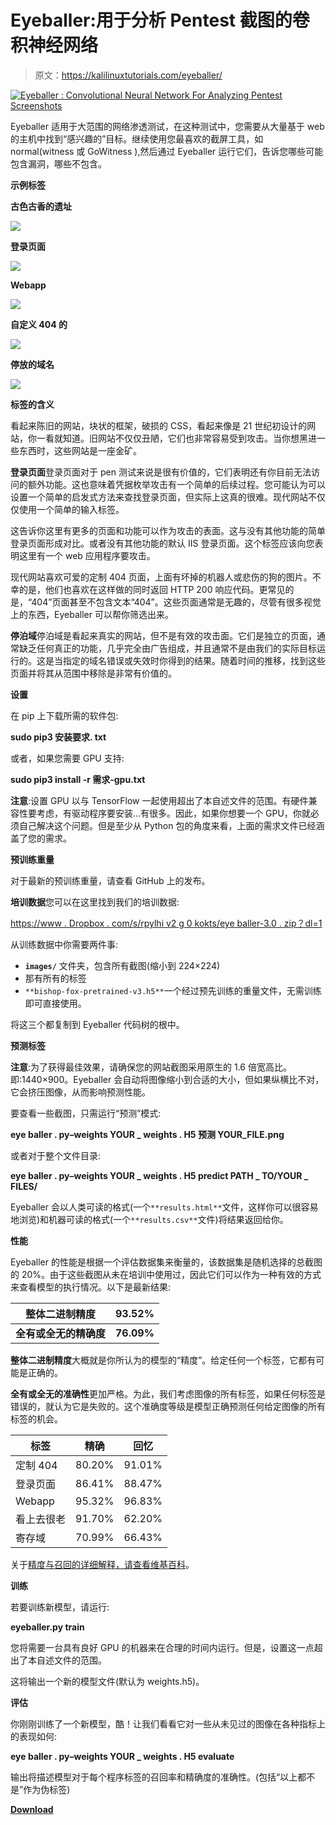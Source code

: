 # Eyeballer:用于分析 Pentest 截图的卷积神经网络

> 原文：<https://kalilinuxtutorials.com/eyeballer/>

[![Eyeballer : Convolutional Neural Network For Analyzing Pentest Screenshots](img/3361d529a766a11cd813fcb07ab4de16.png "Eyeballer : Convolutional Neural Network For Analyzing Pentest Screenshots")](https://1.bp.blogspot.com/-UQK4MiUff9A/YK5q2IyK3XI/AAAAAAAAJOQ/GfU_0YTZdvcuH8CBVUWKQSwoEBSG195NwCLcBGAsYHQ/s728/eyeballer_logo%2B%25281%2529.png)

Eyeballer 适用于大范围的网络渗透测试，在这种测试中，您需要从大量基于 web 的主机中找到“感兴趣的”目标。继续使用您最喜欢的截屏工具，如 normal(witness 或 GoWitness ),然后通过 Eyeballer 运行它们，告诉您哪些可能包含漏洞，哪些不包含。

**示例标签**

**古色古香的遗址**

![](img/05f8236e3cecbc98e074e82c5f490aa0.png)

**登录页面**

![](img/e0f1042c2065c747054bca3d23c5ef2d.png)

**Webapp**

![](img/cf39b7ddb47b4d0bb364f18b940f1b4d.png)

**自定义 404 的**

![](img/050c5eb00e02e6ebae3bc63b3398cc76.png)

**停放的域名**

![](img/f2d5214ce1d1ae7abb53f003d98bea3c.png)

**标签的含义**

看起来陈旧的网站，块状的框架，破损的 CSS，看起来像是 21 世纪初设计的网站，你一看就知道。旧网站不仅仅丑陋，它们也非常容易受到攻击。当你想黑进一些东西时，这些网站是一座金矿。

**登录页面**登录页面对于 pen 测试来说是很有价值的，它们表明还有你目前无法访问的额外功能。这也意味着凭据枚举攻击有一个简单的后续过程。您可能认为可以设置一个简单的启发式方法来查找登录页面，但实际上这真的很难。现代网站不仅仅使用一个简单的输入标签。

这告诉你这里有更多的页面和功能可以作为攻击的表面。这与没有其他功能的简单登录页面形成对比。或者没有其他功能的默认 IIS 登录页面。这个标签应该向您表明这里有一个 web 应用程序要攻击。

现代网站喜欢可爱的定制 404 页面，上面有坏掉的机器人或悲伤的狗的图片。不幸的是，他们也喜欢在这样做的同时返回 HTTP 200 响应代码。更常见的是，“404”页面甚至不包含文本“404”。这些页面通常是无趣的，尽管有很多视觉上的东西，Eyeballer 可以帮你筛选出来。

**停泊域**停泊域是看起来真实的网站，但不是有效的攻击面。它们是独立的页面，通常缺乏任何真正的功能，几乎完全由广告组成，并且通常不是由我们的实际目标运行的。这是当指定的域名错误或失效时你得到的结果。随着时间的推移，找到这些页面并将其从范围中移除是非常有价值的。

**设置**

在 pip 上下载所需的软件包:

**sudo pip3 安装要求. txt**

或者，如果您需要 GPU 支持:

**sudo pip3 install -r 需求-gpu.txt**

**注意**:设置 GPU 以与 TensorFlow 一起使用超出了本自述文件的范围。有硬件兼容性要考虑，有驱动程序要安装…有很多。因此，如果你想要一个 GPU，你就必须自己解决这个问题。但是至少从 Python 包的角度来看，上面的需求文件已经涵盖了您的需求。

**预训练重量**

对于最新的预训练重量，请查看 GitHub 上的发布。

**培训数据**您可以在这里找到我们的培训数据:

[https://www . Dropbox . com/s/rpylhi v2 g 0 kokts/eye baller-3.0 . zip？dl=1](https://www.dropbox.com/s/rpylhiv2g0kokts/eyeballer-3.0.zip?dl=1)

从训练数据中你需要两件事:

*   **`images/`** 文件夹，包含所有截图(缩小到 224×224)
*   那有所有的标签
*   `**bishop-fox-pretrained-v3.h5**`一个经过预先训练的重量文件，无需训练即可直接使用。

将这三个都复制到 Eyeballer 代码树的根中。

**预测标签**

**注意**:为了获得最佳效果，请确保您的网站截图采用原生的 1.6 倍宽高比。即:1440×900。Eyeballer 会自动将图像缩小到合适的大小，但如果纵横比不对，它会挤压图像，从而影响预测性能。

要查看一些截图，只需运行“预测”模式:

**eye baller . py–weights YOUR _ weights . H5 预测 YOUR_FILE.png**

或者对于整个文件目录:

**eye baller . py–weights YOUR _ weights . H5 predict PATH _ TO/YOUR _ FILES/**

Eyeballer 会以人类可读的格式(一个`**results.html**`文件，这样你可以很容易地浏览)和机器可读的格式(一个`**results.csv**`文件)将结果返回给你。

**性能**

Eyeballer 的性能是根据一个评估数据集来衡量的，该数据集是随机选择的总截图的 20%。由于这些截图从未在培训中使用过，因此它们可以作为一种有效的方式来查看模型的执行情况。以下是最新结果:

| 整体二进制精度 | 93.52% |
| --- | --- |
| **全有或全无的精确度** | **76.09%** |

**整体二进制精度**大概就是你所认为的模型的“精度”。给定任何一个标签，它都有可能是正确的。

**全有或全无的准确性**更加严格。为此，我们考虑图像的所有标签，如果任何标签是错误的，就认为它是失败的。这个准确度等级是模型正确预测任何给定图像的所有标签的机会。

| 标签 | 精确 | 回忆 |
| --- | --- | --- |
| 定制 404 | 80.20% | 91.01% |
| 登录页面 | 86.41% | 88.47% |
| Webapp | 95.32% | 96.83% |
| 看上去很老 | 91.70% | 62.20% |
| 寄存域 | 70.99% | 66.43% |

关于[精度与召回的详细解释，请查看维基百科](https://en.wikipedia.org/wiki/Precision_and_recall)。

**训练**

若要训练新模型，请运行:

**eyeballer.py train**

您将需要一台具有良好 GPU 的机器来在合理的时间内运行。但是，设置这一点超出了本自述文件的范围。

这将输出一个新的模型文件(默认为 weights.h5)。

**评估**

你刚刚训练了一个新模型，酷！让我们看看它对一些从未见过的图像在各种指标上的表现如何:

**eye baller . py–weights YOUR _ weights . H5 evaluate**

输出将描述模型对于每个程序标签的召回率和精确度的准确性。(包括“以上都不是”作为伪标签)

[**Download**](https://github.com/BishopFox/eyeballer)